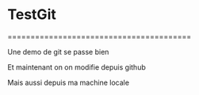 # TestGit
========================================

Une demo de git se passe bien

Et maintenant on on modifie depuis github

Mais aussi depuis ma machine locale
